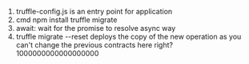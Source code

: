 1. truffle-config.js is an entry point for application
2. cmd npm install
truffle migrate
3. await: wait for the promise to resolve
 async way
4. truffle migrate --reset deploys the copy of the new operation as you can't change the previous contracts here right?
1000000000000000000